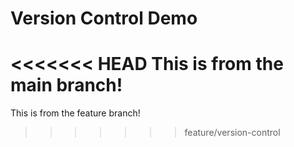 # Version Control Demo

<<<<<<< HEAD
 This is from the main branch!
=======
 This is from the feature branch!
>>>>>>> feature/version-control
